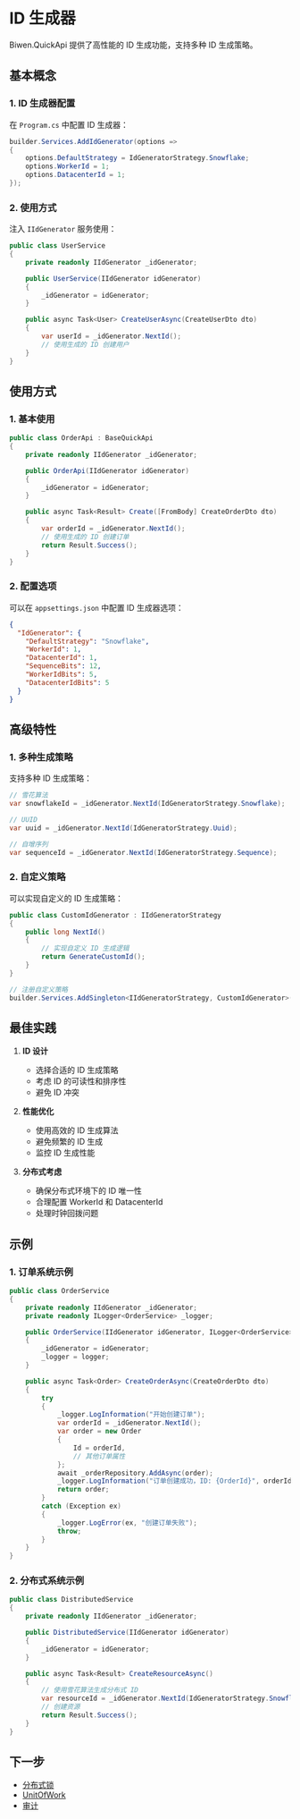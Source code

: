 # ID 生成器

Biwen.QuickApi 提供了高性能的 ID 生成功能，支持多种 ID 生成策略。

## 基本概念

### 1. ID 生成器配置

在 `Program.cs` 中配置 ID 生成器：

```csharp
builder.Services.AddIdGenerator(options =>
{
    options.DefaultStrategy = IdGeneratorStrategy.Snowflake;
    options.WorkerId = 1;
    options.DatacenterId = 1;
});
```

### 2. 使用方式

注入 `IIdGenerator` 服务使用：

```csharp
public class UserService
{
    private readonly IIdGenerator _idGenerator;

    public UserService(IIdGenerator idGenerator)
    {
        _idGenerator = idGenerator;
    }

    public async Task<User> CreateUserAsync(CreateUserDto dto)
    {
        var userId = _idGenerator.NextId();
        // 使用生成的 ID 创建用户
    }
}
```

## 使用方式

### 1. 基本使用

```csharp
public class OrderApi : BaseQuickApi
{
    private readonly IIdGenerator _idGenerator;

    public OrderApi(IIdGenerator idGenerator)
    {
        _idGenerator = idGenerator;
    }

    public async Task<Result> Create([FromBody] CreateOrderDto dto)
    {
        var orderId = _idGenerator.NextId();
        // 使用生成的 ID 创建订单
        return Result.Success();
    }
}
```

### 2. 配置选项

可以在 `appsettings.json` 中配置 ID 生成器选项：

```json
{
  "IdGenerator": {
    "DefaultStrategy": "Snowflake",
    "WorkerId": 1,
    "DatacenterId": 1,
    "SequenceBits": 12,
    "WorkerIdBits": 5,
    "DatacenterIdBits": 5
  }
}
```

## 高级特性

### 1. 多种生成策略

支持多种 ID 生成策略：

```csharp
// 雪花算法
var snowflakeId = _idGenerator.NextId(IdGeneratorStrategy.Snowflake);

// UUID
var uuid = _idGenerator.NextId(IdGeneratorStrategy.Uuid);

// 自增序列
var sequenceId = _idGenerator.NextId(IdGeneratorStrategy.Sequence);
```

### 2. 自定义策略

可以实现自定义的 ID 生成策略：

```csharp
public class CustomIdGenerator : IIdGeneratorStrategy
{
    public long NextId()
    {
        // 实现自定义 ID 生成逻辑
        return GenerateCustomId();
    }
}

// 注册自定义策略
builder.Services.AddSingleton<IIdGeneratorStrategy, CustomIdGenerator>();
```

## 最佳实践

1. **ID 设计**
   - 选择合适的 ID 生成策略
   - 考虑 ID 的可读性和排序性
   - 避免 ID 冲突

2. **性能优化**
   - 使用高效的 ID 生成算法
   - 避免频繁的 ID 生成
   - 监控 ID 生成性能

3. **分布式考虑**
   - 确保分布式环境下的 ID 唯一性
   - 合理配置 WorkerId 和 DatacenterId
   - 处理时钟回拨问题

## 示例

### 1. 订单系统示例

```csharp
public class OrderService
{
    private readonly IIdGenerator _idGenerator;
    private readonly ILogger<OrderService> _logger;

    public OrderService(IIdGenerator idGenerator, ILogger<OrderService> logger)
    {
        _idGenerator = idGenerator;
        _logger = logger;
    }

    public async Task<Order> CreateOrderAsync(CreateOrderDto dto)
    {
        try
        {
            _logger.LogInformation("开始创建订单");
            var orderId = _idGenerator.NextId();
            var order = new Order
            {
                Id = orderId,
                // 其他订单属性
            };
            await _orderRepository.AddAsync(order);
            _logger.LogInformation("订单创建成功，ID: {OrderId}", orderId);
            return order;
        }
        catch (Exception ex)
        {
            _logger.LogError(ex, "创建订单失败");
            throw;
        }
    }
}
```

### 2. 分布式系统示例

```csharp
public class DistributedService
{
    private readonly IIdGenerator _idGenerator;

    public DistributedService(IIdGenerator idGenerator)
    {
        _idGenerator = idGenerator;
    }

    public async Task<Result> CreateResourceAsync()
    {
        // 使用雪花算法生成分布式 ID
        var resourceId = _idGenerator.NextId(IdGeneratorStrategy.Snowflake);
        // 创建资源
        return Result.Success();
    }
}
```

## 下一步

- [分布式锁](DistributedLock.md)
- [UnitOfWork](UnitOfWork.md)
- [审计](Auditing.md) 